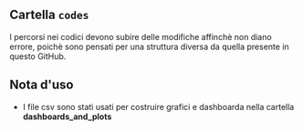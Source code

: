 ## Cartella `codes`

I percorsi nei codici devono subire delle modifiche affinchè non diano errore, poichè sono pensati per una struttura diversa da quella presente in questo GitHub.

## Nota d'uso
- I file csv sono stati usati per costruire grafici e dashboarda nella cartella **dashboards_and_plots**
